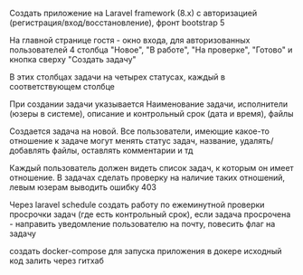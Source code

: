 Создать приложение на Laravel framework (8.x) с авторизацией (регистрация/вход/восстановление), фронт bootstrap 5

На главной странице гостя - окно входа, для авторизованных пользователей 4 столбца "Новое", "В работе", "На проверке", "Готово" и кнопка сверху "Создать задачу"

В этих столбцах задачи на четырех статусах, каждый в соответствующем столбце

При создании задачи указывается Наименование задачи, исполнители (юзеры в системе), описание и контрольный срок (дата и время), файлы

Создается задача на новой. Все пользователи, имеющие какое-то отношение к задаче могут менять статус задач, название, удалять/добавлять файлы, оставлять комментарии и тд

Каждый пользователь должен видеть список задач, к которым он имеет отношение. В задачах сделать проверку на наличие таких отношений, левым юзерам выводить ошибку 403

Через laravel schedule создать работу по ежеминутной проверки просрочки задач (где есть контрольный срок), если задача просрочена - направить уведомление пользователю на почту, повесить флаг на задачу

создать docker-compose для запуска приложения в докере
исходный код залить через гитхаб
